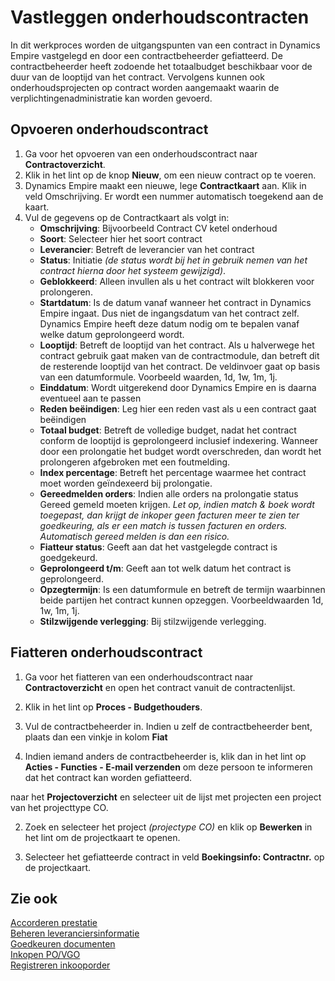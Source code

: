 # Vastleggen onderhoudscontracten

In dit werkproces worden de uitgangspunten van een contract in Dynamics Empire vastgelegd en door een contractbeheerder gefiatteerd. De contractbeheerder heeft zodoende het totaalbudget beschikbaar voor de duur van de looptijd van het contract. Vervolgens kunnen ook onderhoudsprojecten op contract worden aangemaakt waarin de verplichtingenadministratie kan worden gevoerd.

## Opvoeren onderhoudscontract
 1. Ga voor het opvoeren van een onderhoudscontract naar **Contractoverzicht**.
 2. Klik in het lint op de knop **Nieuw**, om een nieuw contract op te voeren.
 3. Dynamics Empire maakt een nieuwe, lege **Contractkaart** aan. Klik in veld Omschrijving. Er wordt een nummer automatisch toegekend aan de kaart.
 4. Vul de gegevens op de Contractkaart als volgt in:
	- **Omschrijving**: Bijvoorbeeld Contract CV ketel onderhoud
	- **Soort**: Selecteer hier het soort contract
	- **Leverancier**: Betreft de leverancier van het contract
	- **Status**: Initiatie *(de status wordt bij het in gebruik nemen van het contract hierna door het systeem gewijzigd)*.
	- **Geblokkeerd**: Alleen invullen als u het contract wilt blokkeren voor prolongeren.
	- **Startdatum**: Is de datum vanaf wanneer het contract in Dynamics Empire ingaat. Dus niet de ingangsdatum van het contract zelf. Dynamics Empire heeft deze datum nodig om te bepalen vanaf welke datum geprolongeerd wordt.
	- **Looptijd**: Betreft de looptijd van het contract. Als u halverwege het contract gebruik gaat maken van de contractmodule, dan betreft dit de resterende looptijd van het contract. De veldinvoer gaat op basis van een datumformule. Voorbeeld waarden, 1d, 1w, 1m, 1j.
	- **Einddatum**: Wordt uitgerekend door Dynamics Empire en is daarna eventueel aan te passen
	- **Reden beëindigen**: Leg hier een reden vast als u een contract gaat beëindigen
	- **Totaal budget**: Betreft de volledige budget, nadat het contract conform de looptijd is geprolongeerd inclusief indexering. Wanneer door een prolongatie het budget wordt overschreden, dan wordt het prolongeren afgebroken met een foutmelding.
	- **Index percentage**: Betreft het percentage waarmee het contract moet worden geïndexeerd bij prolongatie.
	- **Gereedmelden orders**: Indien alle orders na prolongatie status Gereed gemeld moeten krijgen. *Let op, indien match & boek wordt toegepast, dan krijgt de inkoper geen facturen meer te zien ter goedkeuring, als er een match is tussen facturen en orders. Automatisch gereed melden is dan een risico.*
	- **Fiatteur status**: Geeft aan dat het vastgelegde contract is goedgekeurd.
	- **Geprolongeerd t/m**: Geeft aan tot welk datum het contract is geprolongeerd.
	- **Opzegtermijn**: Is een datumformule en betreft de termijn waarbinnen beide partijen het contract kunnen opzeggen. Voorbeeldwaarden 1d, 1w, 1m, 1j.
	- **Stilzwijgende verlegging**: Bij stilzwijgende verlegging.


## Fiatteren onderhoudscontract

1. Ga voor het fiatteren van een onderhoudscontract naar **Contractoverzicht** en open het contract vanuit de contractenlijst.

2. Klik in het lint op **Proces - Budgethouders**.

3. Vul de contractbeheerder in. Indien u zelf de contractbeheerder bent, plaats dan een vinkje in kolom **Fiat**

7. Indien iemand anders de contractbeheerder is, klik dan in het lint op **Acties - Functies - E-mail verzenden** om deze persoon te informeren dat het contract kan worden gefiatteerd.

naar het **Projectoverzicht** en selecteer uit de lijst met projecten een project van het projecttype CO.

2. Zoek en selecteer het project *(projectype CO)* en klik op **Bewerken** in het lint om de projectkaart te openen.

3. Selecteer het gefiatteerde contract in veld **Boekingsinfo: Contractnr.** op de projectkaart.

## Zie ook

[Accorderen prestatie](../accorderen-prestatie/)  
[Beheren leveranciersinformatie](../beheren-leveranciersinformatie/)  
[Goedkeuren documenten](../goedkeuren-documenten/)  
[Inkopen PO/VGO](../inkopen-po-vgo/)  
[Registreren inkooporder](../registreren-inkooporder/)  
